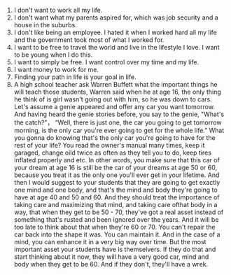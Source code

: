 1. I don't want to work all my life.
2. I don't want what my parents aspired for, which was job security and a house in the suburbs.
3. I don't like being an employee. I hated it when I worked hard all my life and the government took most of what I worked for.
4. I want to be free to travel the world and live in the lifestyle I love. I want to be young when I do this.
5. I want to simply be free. I want control over my time and my life.
6. I want money to work for me.
7. Finding your path in life is your goal in life. 
8. A high school teacher ask Warren Buffett what the important things he will teach those students, Warren said when he at age 16, the only thing he think of is girl wasn't going out with him, so he was down to cars. Let's assume a genie appeared and offer any car you want tomorrow. And having heard the genie stories before, you say to the genie, "What's the catch?"， “Well, there is just one, the car you going to get tomorrow morning, is the only car you're ever going to get for the whole life.” What you gonna do knowing that's the only car you're going to have for the rest of your life? You read the owner's manual many times, keep it garaged, change oild twice as often as they tell you to do, keep tires inflated properly and etc. In other words, you make sure that this car of your dream at age 16 is still be the car of your dreams at age 50 or 60, because you treat it as the only one you'll ever get in your lifetime. And then I would suggest to your students that they are going to get exactly one mind and one body, and that's the mind and body they're going to have at age 40 and 50 and 60. And they should treat the importance of taking care and maximizing that mind, and taking care ofthat body in a way, that when they get to be 50 - 70, they've got a real asset instead of something that's rusted and been ignored over the years. And it will be too late to think about that when they're 60 or 70. You can't repair the car back into the shape it was. You can maintain it. And in the case of a mind, you can enhance it in a very big way over time. But the most important asset your students have is themselvers. If they do that and start thinking about it now, they will have a very good car, mind and body when they get to be 60. And if they don't, they'll have a wrek.
